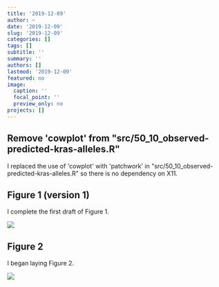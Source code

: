 ```yaml
---
title: '2019-12-09'
author: ~
date: '2019-12-09'
slug: '2019-12-09'
categories: []
tags: []
subtitle: ''
summary: ''
authors: []
lastmod: '2019-12-09'
featured: no
image:
  caption: ''
  focal_point: ''
  preview_only: no
projects: []
---
```


## Remove 'cowplot' from "src/50_10_observed-predicted-kras-alleles.R"

I replaced the use of 'cowplot' with 'patchwork' in "src/50_10_observed-predicted-kras-alleles.R" so there is no dependency on X11.


## Figure 1 (version 1)

I complete the first draft of Figure 1.

![](img/figures/Figure_01-001.svg)

## Figure 2

I began laying Figure 2.

![](img/figures/Figure_02-001.svg)
